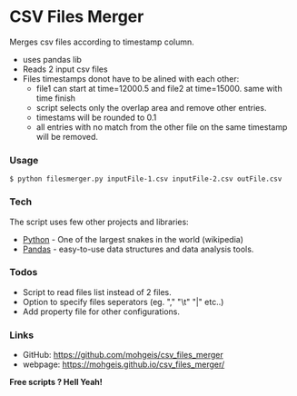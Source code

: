 # CSV Files Merger

Merges csv files according to timestamp column.
  - uses pandas lib
  - Reads 2 input csv files
  - Files timestamps donot have to be alined with each other:
     - file1 can start at time=12000.5 and file2 at time=15000. same with time finish
     - script selects only the overlap area and remove other entries.
     - timestams will be rounded to 0.1
     - all entries with no match from the other file on the same timestamp will be removed.

### Usage
```
$ python filesmerger.py inputFile-1.csv inputFile-2.csv outFile.csv
```
### Tech
The script uses few other projects and libraries:
* [Python] - One of the largest snakes in the world (wikipedia)
* [Pandas] - easy-to-use data structures and data analysis tools.

### Todos
 - Script to read files list instead of 2 files.
 - Option to specify files seperators (eg. "," "\t" "|" etc..)
 - Add property file for other configurations.

### Links
- GitHub: https://github.com/mohgeis/csv_files_merger
- webpage: https://mohgeis.github.io/csv_files_merger/


**Free scripts ? Hell Yeah!**

   [pandas]: <https://pandas.pydata.org/>
   [python]: <https://www.python.org/>
